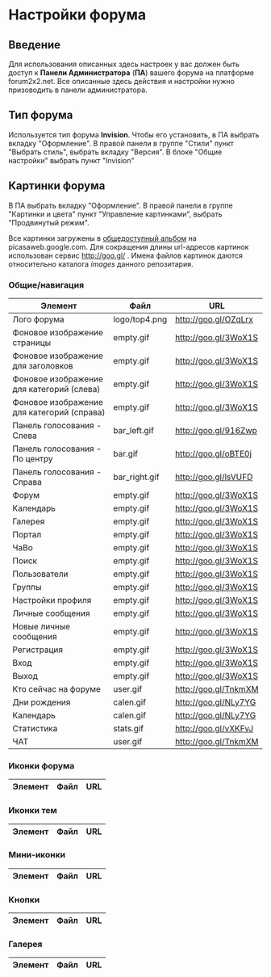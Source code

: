 # Настройки форума

## Введение

Для использования описанных здесь настроек у вас должен быть доступ к **Панели Администратора** (**ПА**) вашего форума 
на платформе forum2x2.net. Все описанные здесь действия и настройки нужно призоводить в панели администратора.

## Тип форума

Используется тип форума **Invision**. Чтобы его установить, в ПА выбрать вкладку "Оформление". 
В правой панели в группе "Стили" пункт "Выбрать стиль", выбрать вкладку "Версия". 
В блоке "Общие настройки" выбрать пункт "Invision"

## Картинки форума

В ПА выбрать вкладку "Оформление". 
В правой панели в группе "Картинки и цвета" пункт "Управление картинками", выбрать "Продвинутый режим".

Все картинки загружены в [общедоступный альбом](https://picasaweb.google.com/102262071588531283701/WOTSPICE?authuser=0&feat=directlink) на picasaweb.google.com. Для сокращения длины url-адресов картинок
использован сервис http://goo.gl/ . Имена файлов картинок даются относительно каталога *images* данного репозитария.

### Общие/навигация

|Элемент|Файл|URL|
|-------|----|---|
|Лого форума|logo/top4.png|http://goo.gl/OZqLrx|
|Фоновое изображение страницы|empty.gif|http://goo.gl/3WoX1S|
|Фоновое изображение для заголовков|empty.gif|http://goo.gl/3WoX1S|
|Фоновое изображение для категорий (слева)|empty.gif|http://goo.gl/3WoX1S|
|Фоновое изображение для категорий (справа)|empty.gif|http://goo.gl/3WoX1S|
|Панель голосования - Cлева|bar_left.gif|http://goo.gl/916Zwp|
|Панель голосования - По центру|bar.gif|http://goo.gl/oBTE0j|
|Панель голосования - Справа|bar_right.gif|http://goo.gl/lsVUFD|
|Форум|empty.gif|http://goo.gl/3WoX1S|
|Календарь|empty.gif|http://goo.gl/3WoX1S|
|Галерея|empty.gif|http://goo.gl/3WoX1S|
|Портал|empty.gif|http://goo.gl/3WoX1S|
|ЧаВо|empty.gif|http://goo.gl/3WoX1S|
|Поиск|empty.gif|http://goo.gl/3WoX1S|
|Пользователи|empty.gif|http://goo.gl/3WoX1S|
|Группы|empty.gif|http://goo.gl/3WoX1S|
|Настройки профиля|empty.gif|http://goo.gl/3WoX1S|
|Личные сообщения|empty.gif|http://goo.gl/3WoX1S|
|Новые личные сообщения|empty.gif|http://goo.gl/3WoX1S|
|Регистрация|empty.gif|http://goo.gl/3WoX1S|
|Вход|empty.gif|http://goo.gl/3WoX1S|
|Выход|empty.gif|http://goo.gl/3WoX1S|
|Кто сейчас на форуме|user.gif|http://goo.gl/TnkmXM|
|Дни рождения|calen.gif|http://goo.gl/NLy7YG|
|Календарь|calen.gif|http://goo.gl/NLy7YG|
|Статистика|stats.gif|http://goo.gl/vXKFvJ|
|ЧАТ|user.gif|http://goo.gl/TnkmXM|

### Иконки форума

|Элемент|Файл|URL|
|-------|----|---|

### Иконки тем

|Элемент|Файл|URL|
|-------|----|---|

### Мини-иконки

|Элемент|Файл|URL|
|-------|----|---|

### Кнопки

|Элемент|Файл|URL|
|-------|----|---|

### Галерея

|Элемент|Файл|URL|
|-------|----|---|

